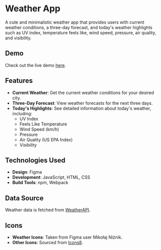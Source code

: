 # Weather App

A cute and minimalistic weather app that provides users with current weather conditions, a three-day forecast, and today's weather highlights such as UV index, temperature feels like, wind speed, pressure, air quality, and visibility.

## Demo

Check out the live demo [here](https://raw.githack.com/vasenkom/Weather-app/refs/heads/main/dist/index.html).

## Features

- **Current Weather**: Get the current weather conditions for your desired city.
- **Three-Day Forecast**: View weather forecasts for the next three days.
- **Today's Highlights**: See detailed information about today's weather, including:
  - UV Index
  - Feels Like Temperature
  - Wind Speed (km/h)
  - Pressure
  - Air Quality (US EPA Index)
  - Visibility

## Technologies Used

- **Design**: Figma
- **Development**: JavaScript, HTML, CSS
- **Build Tools**: npm, Webpack

## Data Source

Weather data is fetched from [WeatherAPI](https://www.weatherapi.com/).

## Icons

- **Weather Icons**: Taken from Figma user Mikołaj Niżnik.
- **Other Icons**: Sourced from [Icons8](https://icons8.com/).
